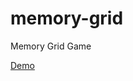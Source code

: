 memory-grid
===========

Memory Grid Game

[Demo](http://codepen.io/LelandKwong/pen/5c8c87279723a5a31a06fbd265824912/)
